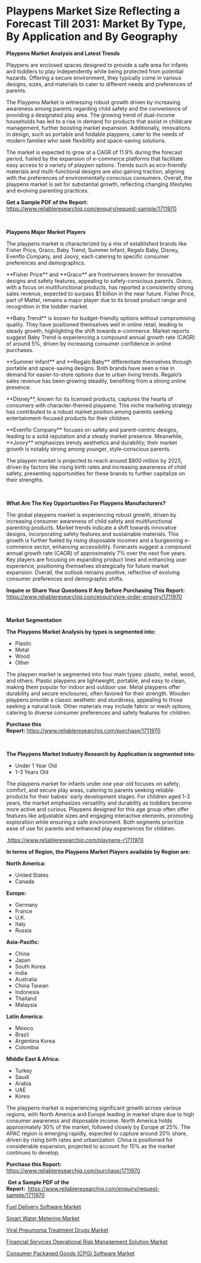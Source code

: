 <p><h1>Playpens Market Size Reflecting a Forecast Till 2031: Market By Type, By Application and By Geography</h1></p><p><strong>Playpens Market Analysis and Latest Trends</strong></p>
<p><p>Playpens are enclosed spaces designed to provide a safe area for infants and toddlers to play independently while being protected from potential hazards. Offering a secure environment, they typically come in various designs, sizes, and materials to cater to different needs and preferences of parents.</p><p>The Playpens Market is witnessing robust growth driven by increasing awareness among parents regarding child safety and the convenience of providing a designated play area. The growing trend of dual-income households has led to a rise in demand for products that assist in childcare management, further boosting market expansion. Additionally, innovations in design, such as portable and foldable playpens, cater to the needs of modern families who seek flexibility and space-saving solutions.</p><p>The market is expected to grow at a CAGR of 11.9% during the forecast period, fueled by the expansion of e-commerce platforms that facilitate easy access to a variety of playpen options. Trends such as eco-friendly materials and multi-functional designs are also gaining traction, aligning with the preferences of environmentally conscious consumers. Overall, the playpens market is set for substantial growth, reflecting changing lifestyles and evolving parenting practices.</p></p>
<p><strong>Get a Sample PDF of the Report:&nbsp;</strong> <a href="https://www.reliableresearchiq.com/enquiry/request-sample/1711970?utm_campaign=1087&utm_medium=2&utm_source=Github&utm_content=ia&utm_term=22102024&utm_id=playpens">https://www.reliableresearchiq.com/enquiry/request-sample/1711970</a></p>
<p>&nbsp;</p>
<p><strong>Playpens Major Market Players</strong></p>
<p><p>The playpens market is characterized by a mix of established brands like Fisher Price, Graco, Baby Trend, Summer Infant, Regalo Baby, Disney, Evenflo Company, and Joovy, each catering to specific consumer preferences and demographics.</p><p>**Fisher Price** and **Graco** are frontrunners known for innovative designs and safety features, appealing to safety-conscious parents. Graco, with a focus on multifunctional products, has reported a consistently strong sales revenue, expected to surpass $1 billion in the near future. Fisher Price, part of Mattel, remains a major player due to its broad product range and recognition in the toddler market.</p><p>**Baby Trend** is known for budget-friendly options without compromising quality. They have positioned themselves well in online retail, leading to steady growth, highlighting the shift towards e-commerce. Market reports suggest Baby Trend is experiencing a compound annual growth rate (CAGR) of around 5%, driven by increasing consumer confidence in online purchases.</p><p>**Summer Infant** and **Regalo Baby** differentiate themselves through portable and space-saving designs. Both brands have seen a rise in demand for easier-to-store options due to urban living trends. Regalo’s sales revenue has been growing steadily, benefiting from a strong online presence.</p><p>**Disney**, known for its licensed products, captures the hearts of consumers with character-themed playpens. This niche marketing strategy has contributed to a robust market position among parents seeking entertainment-focused products for their children.</p><p>**Evenflo Company** focuses on safety and parent-centric designs, leading to a solid reputation and a steady market presence. Meanwhile, **Joovy** emphasizes trendy aesthetics and durability; their market growth is notably strong among younger, style-conscious parents.</p><p>The playpen market is projected to reach around $800 million by 2025, driven by factors like rising birth rates and increasing awareness of child safety, presenting opportunities for these brands to further capitalize on their strengths.</p></p>
<p>&nbsp;</p>
<p><strong>What Are The Key Opportunities For Playpens Manufacturers?</strong></p>
<p><p>The global playpens market is experiencing robust growth, driven by increasing consumer awareness of child safety and multifunctional parenting products. Market trends indicate a shift towards innovative designs, incorporating safety features and sustainable materials. This growth is further fueled by rising disposable incomes and a burgeoning e-commerce sector, enhancing accessibility. Forecasts suggest a compound annual growth rate (CAGR) of approximately 7% over the next five years. Key players are focusing on expanding product lines and enhancing user experience, positioning themselves strategically for future market expansion. Overall, the outlook remains positive, reflective of evolving consumer preferences and demographic shifts.</p></p>
<p><strong>Inquire or Share Your Questions If Any Before Purchasing This Report:</strong> <a href="https://www.reliableresearchiq.com/enquiry/pre-order-enquiry/1711970?utm_campaign=1087&utm_medium=2&utm_source=Github&utm_content=ia&utm_term=22102024&utm_id=playpens">https://www.reliableresearchiq.com/enquiry/pre-order-enquiry/1711970</a></p>
<p>&nbsp;</p>
<p><strong>Market Segmentation</strong></p>
<p><strong>The Playpens Market Analysis by types is segmented into:</strong></p>
<p><ul><li>Plastic</li><li>Metal</li><li>Wood</li><li>Other</li></ul></p>
<p><p>The playpen market is segmented into four main types: plastic, metal, wood, and others. Plastic playpens are lightweight, portable, and easy to clean, making them popular for indoor and outdoor use. Metal playpens offer durability and secure enclosures, often favored for their strength. Wooden playpens provide a classic aesthetic and sturdiness, appealing to those seeking a natural look. Other materials may include fabric or mesh options, catering to diverse consumer preferences and safety features for children.</p></p>
<p><strong>Purchase this Report:&nbsp;</strong><a href="https://www.reliableresearchiq.com/purchase/1711970?utm_campaign=1087&utm_medium=2&utm_source=Github&utm_content=ia&utm_term=22102024&utm_id=playpens">https://www.reliableresearchiq.com/purchase/1711970</a></p>
<p>&nbsp;</p>
<p><strong>The Playpens Market Industry Research by Application is segmented into:</strong></p>
<p><ul><li>Under 1 Year Old</li><li>1-3 Years Old</li></ul></p>
<p><p>The playpens market for infants under one year old focuses on safety, comfort, and secure play areas, catering to parents seeking reliable products for their babies' early development stages. For children aged 1-3 years, the market emphasizes versatility and durability as toddlers become more active and curious. Playpens designed for this age group often offer features like adjustable sizes and engaging interactive elements, promoting exploration while ensuring a safe environment. Both segments prioritize ease of use for parents and enhanced play experiences for children.</p></p>
<p><a href="https://www.reliableresearchiq.com/playpens-r1711970?utm_campaign=1087&utm_medium=2&utm_source=Github&utm_content=ia&utm_term=22102024&utm_id=playpens">&nbsp;https://www.reliableresearchiq.com/playpens-r1711970</a></p>
<p><strong>In terms of Region, the Playpens Market Players available by Region are:</strong></p>
<p>
    <p> <strong> North America: </strong>
        <ul>
            <li>United States</li>
            <li>Canada</li>
        </ul>
        </p> 
    <p> <strong> Europe: </strong>
        <ul>
            <li>Germany</li>
            <li>France</li>
            <li>U.K.</li>
            <li>Italy</li>
            <li>Russia</li>
        </ul>
        </p> 
    <p> <strong> Asia-Pacific: </strong>
        <ul>
            <li>China</li>
            <li>Japan</li>
            <li>South Korea</li>
            <li>India</li>
            <li>Australia</li>
            <li>China Taiwan</li>
            <li>Indonesia</li>
            <li>Thailand</li>
            <li>Malaysia</li>
        </ul>
        </p> 
    <p> <strong> Latin America: </strong>
        <ul>
            <li>Mexico</li>
            <li>Brazil</li>
            <li>Argentina Korea</li>
            <li>Colombia</li>
        </ul>
        </p> 
    <p> <strong> Middle East & Africa: </strong>
        <ul>
            <li>Turkey</li>
            <li>Saudi</li>
            <li>Arabia</li>
            <li>UAE</li>
            <li>Korea</li>
        </ul>
    </p>
    </p>
<p><p>The playpens market is experiencing significant growth across various regions, with North America and Europe leading in market share due to high consumer awareness and disposable income. North America holds approximately 30% of the market, followed closely by Europe at 25%. The APAC region is emerging rapidly, expected to capture around 20% share, driven by rising birth rates and urbanization. China is positioned for considerable expansion, projected to account for 15% as the market continues to develop.</p></p>
<p><strong>Purchase this Report: </strong><a href="https://www.reliableresearchiq.com/purchase/1711970?utm_campaign=1087&utm_medium=2&utm_source=Github&utm_content=ia&utm_term=22102024&utm_id=playpens">https://www.reliableresearchiq.com/purchase/1711970</a></p>
<p>&nbsp;<strong>Get a Sample PDF of the Report:&nbsp;&nbsp;</strong><a href="https://www.reliableresearchiq.com/enquiry/request-sample/1711970?utm_campaign=1087&utm_medium=2&utm_source=Github&utm_content=ia&utm_term=22102024&utm_id=playpens">https://www.reliableresearchiq.com/enquiry/request-sample/1711970</a></p>
<p><strong></strong></p>
<p><p><a href="https://github.com/benjigwozdzus/Market-Research-Report-List-1/blob/main/fuel-delivery-software-market.md?utm_campaign=1087&utm_medium=2&utm_source=Github&utm_content=ia&utm_term=22102024&utm_id=playpens">Fuel Delivery Software Market</a></p><p><a href="https://issuu.com/reportprime-2/docs/smart-water-metering-market-size-20_5c71b04b710761?utm_campaign=1087&utm_medium=2&utm_source=Github&utm_content=ia&utm_term=22102024&utm_id=playpens">Smart Water Metering Market</a></p><p><a href="https://www.linkedin.com/pulse/regulatory-landscape-its-influence-global-viral-pneumonia-vkd4c?utm_campaign=1087&utm_medium=2&utm_source=Github&utm_content=ia&utm_term=22102024&utm_id=playpens">Viral Pneumonia Treatment Drugs Market</a></p><p><a href="https://www.linkedin.com/pulse/exploring-financial-services-operational-risk-management-solution-frapc?utm_campaign=1087&utm_medium=2&utm_source=Github&utm_content=ia&utm_term=22102024&utm_id=playpens">Financial Services Operational Risk Management Solution Market</a></p><p><a href="https://github.com/abbiewimld/Market-Research-Report-List-1/blob/main/consumer-packaged-goods-cpg-software-market.md?utm_campaign=1087&utm_medium=2&utm_source=Github&utm_content=ia&utm_term=22102024&utm_id=playpens">Consumer Packaged Goods (CPG) Software Market</a></p></p>